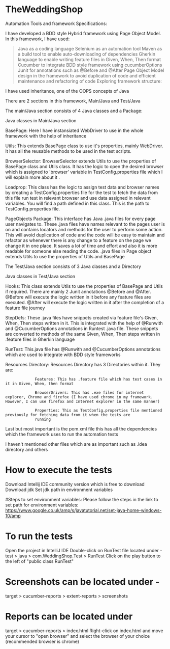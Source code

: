 # TheWeddingShop

Automation Tools and framework Specifications:

  I have developed a BDD style Hybrid framework using Page Object Model. In this framework, I have used:
  > Java as a coding language
  > Selenium as an automation tool
  > Maven as a build tool to enable auto-downloading of dependencies
  > Gherkin language to enable writing feature files in Given, When, Then format
  > Cucumber to integrate BDD style framework using cucumberOptions
  > Junit for annotations such as @Before and @After
  > Page Object Model design in the framework to avoid duplication of code and efficient maintenance and refactoring of code
Exploring framework structure:

I have used inheritance, one of the OOPS concepts of Java

There are 2 sections in this framework, Main/Java and Test/Java

The main/Java section consists of 4 Java classes and a Package:

Java classes in Main/Java section

BasePage: Here I have instansiated WebDriver to use in the whole framework with the help of inheritance

Utils: This extends BasePage class to use it's properties, mainly WebDriver. It has all the reusable methods to be used in the test scripts.

BrowserSelector: BrowserSelector extends Utils to use the properties of BasePage class and Utils class. It has the logic to open the desired browser which is assigned to 'browser' variable in TestConfig.properties file which I will explain more about it .

Loadprop: This class has the logic to assign test data and browser names by creating a TestConfig.properties file for the test to fetch the data from this file run test in relevant browser and use data assigned in relevant variables. You will find a path defined in this class. This is the path to TestConfig.properties file.

PageObjects Package: This interface has Java .java files for every page user navigates to. These .java files have names relevant to the pages user is on and contains locators and methods for the user to perform some action. This will avoid duplication of code and the code will be easy to maintain and refactor as whenever there is any change to a feature on the page we change it in one place. It saves a lot of time and effort and also it is more readable for someone else reading the code. .java files in Page object extends Utils to use the properties of Utils and BasePage

The Test/Java section consists of 3 Java classes and a Directory

Java classes in Test/Java section

Hooks: This class extends Utils to use the properties of BasePage and Utils if required. There are mainly 2 Junit annotations @Before and @After. @Before will execute the logic written in it before any feature files are executed. @After will execute the logic written in it after the completion of a feature file journey

StepDefs: These .java files have snippets created via feature file's Given, When, Then steps written in it. This is integrated with the help of @Runwith and @CucumberOptions annotations in Runtest .java file. These snippets are converted to methods of the same Given, When, Then steps written in .feature files in Gherkin language

RunTest: This.java file has @Runwith and @CucumberOptions annotations which are used to integrate with BDD style frameworks

Resources Directory: Resources Directory has 3 Directories within it. They are:

                 Features: This has .feature file which has test cases in it in Given, When, then format
                 
                 BrowserDrivers: This has .exe files for internet explorer, Chrome and firefox (I have used chrome in my framework.                      However, I can use firefox and Internet explorer in the same manner)
                 
                 Properties: This as TestConfig.properties file mentioned previously for fetching data from it when the tests are
                 running
Last but most important is the pom.xml file this has all the dependencies which the framework uses to run the automation tests

I haven't mentioned other files which are as important such as .idea directory and others

# How to execute the tests
Download Intellij IDE community version which is free to download
Download jdk
Set jdk path in environment variables

#Steps to set environment variables:
Please follow the steps in the link to set path for environment variables:
https://www.google.co.uk/amp/s/javatutorial.net/set-java-home-windows-10/amp

# To run the tests
Open the project in IntelliJ IDE
Double-click on RunTest file located under - test > java > com.WeddingShop.Test > RunTest
Click on the play button to the left of "public class RunTest"

# Screenshots can be located under - 
target > cucumber-reports > extent-reports > screenshots

# Reports can be located under 
target > cucumber-reports > index.html
Right-click on index.html and move your cursor to "open browser" and select the browser of your choice (recommended browser is chrome)






